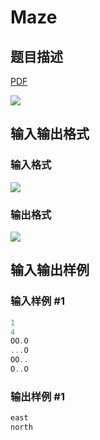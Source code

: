 # Maze

## 题目描述

[problemUrl]: https://uva.onlinejudge.org/index.php?option=com_onlinejudge&Itemid=8&category=10&page=show_problem&problem=792

[PDF](https://uva.onlinejudge.org/external/8/p851.pdf)

![](https://cdn.luogu.com.cn/upload/vjudge_pic/UVA851/f9df8ede6e5f3a7ab9f7045b2b1ca143a7a4e5e6.png)

## 输入输出格式

### 输入格式

![](https://cdn.luogu.com.cn/upload/vjudge_pic/UVA851/24fe6b2a59d46eb4d10711f26784f14cacfe7051.png)

### 输出格式

![](https://cdn.luogu.com.cn/upload/vjudge_pic/UVA851/f3870abb4fc1cd7548c9b071c746ab28e32c073c.png)

## 输入输出样例

### 输入样例 #1

```cpp
1
4
OO.O
...O
OO..
O..O
```


### 输出样例 #1

```cpp
east
north
```


